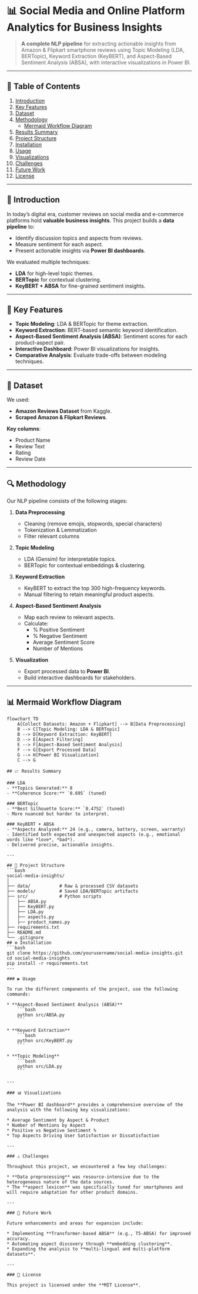 # 📊 Social Media and Online Platform Analytics for Business Insights

> **A complete NLP pipeline** for extracting actionable insights from Amazon & Flipkart smartphone reviews using Topic Modeling (LDA, BERTopic), Keyword Extraction (KeyBERT), and Aspect-Based Sentiment Analysis (ABSA), with interactive visualizations in Power BI.

---

## 📝 Table of Contents
1. [Introduction](#introduction)
2. [Key Features](#key-features)
3. [Dataset](#dataset)
4. [Methodology](#methodology)
    - [Mermaid Workflow Diagram](#mermaid-workflow-diagram)
5. [Results Summary](#results-summary)
6. [Project Structure](#project-structure)
7. [Installation](#installation)
8. [Usage](#usage)
9. [Visualizations](#visualizations)
10. [Challenges](#challenges)
11. [Future Work](#future-work)
12. [License](#license)

---

## 📌 Introduction
In today’s digital era, customer reviews on social media and e-commerce platforms hold **valuable business insights**. This project builds a **data pipeline** to:
- Identify discussion topics and aspects from reviews.
- Measure sentiment for each aspect.
- Present actionable insights via **Power BI dashboards**.

We evaluated multiple techniques:
- **LDA** for high-level topic themes.
- **BERTopic** for contextual clustering.
- **KeyBERT + ABSA** for fine-grained sentiment insights.

---

## 🚀 Key Features
- **Topic Modeling**: LDA & BERTopic for theme extraction.
- **Keyword Extraction**: BERT-based semantic keyword identification.
- **Aspect-Based Sentiment Analysis (ABSA)**: Sentiment scores for each product-aspect pair.
- **Interactive Dashboard**: Power BI visualizations for insights.
- **Comparative Analysis**: Evaluate trade-offs between modeling techniques.

---

## 📂 Dataset
We used:
- **Amazon Reviews Dataset** from Kaggle.
- **Scraped Amazon & Flipkart Reviews**.

**Key columns**:
- Product Name
- Review Text
- Rating
- Review Date

---

## 🔍 Methodology
Our NLP pipeline consists of the following stages:

1. **Data Preprocessing**
   - Cleaning (remove emojis, stopwords, special characters)
   - Tokenization & Lemmatization
   - Filter relevant columns

2. **Topic Modeling**
   - LDA (Gensim) for interpretable topics.
   - BERTopic for contextual embeddings & clustering.

3. **Keyword Extraction**
   - KeyBERT to extract the top 300 high-frequency keywords.
   - Manual filtering to retain meaningful product aspects.

4. **Aspect-Based Sentiment Analysis**
   - Map each review to relevant aspects.
   - Calculate:
     - % Positive Sentiment
     - % Negative Sentiment
     - Average Sentiment Score
     - Number of Mentions

5. **Visualization**
   - Export processed data to **Power BI**.
   - Build interactive dashboards for stakeholders.

---

## 📊 Mermaid Workflow Diagram
```mermaid
flowchart TD
    A[Collect Datasets: Amazon + Flipkart] --> B[Data Preprocessing]
    B --> C[Topic Modeling: LDA & BERTopic]
    B --> D[Keyword Extraction: KeyBERT]
    D --> E[Aspect Filtering]
    E --> F[Aspect-Based Sentiment Analysis]
    F --> G[Export Processed Data]
    G --> H[Power BI Visualization]
    C --> G

## 📈 Results Summary

### LDA
- **Topics Generated:** 8  
- **Coherence Score:** `0.695` (tuned)  

### BERTopic
- **Best Silhouette Score:** `0.4752` (tuned)  
- More nuanced but harder to interpret.

### KeyBERT + ABSA
- **Aspects Analyzed:** 24 (e.g., camera, battery, screen, warranty)  
- Identified both expected and unexpected aspects (e.g., emotional words like *love*, *bad*).  
- Delivered precise, actionable insights.

---

## 📂 Project Structure
```bash
social-media-insights/
│
├── data/           # Raw & processed CSV datasets
├── models/         # Saved LDA/BERTopic artifacts
├── src/            # Python scripts
│   ├── ABSA.py
│   ├── KeyBERT.py
│   ├── LDA.py
│   ├── aspects.py
│   ├── product_names.py
├── requirements.txt
├── README.md
└── .gitignore
## ⚙️ Installation
```bash
git clone https://github.com/yourusername/social-media-insights.git
cd social-media-insights
pip install -r requirements.txt
---

### ▶️ Usage

To run the different components of the project, use the following commands:

* **Aspect-Based Sentiment Analysis (ABSA)**
    ```bash
    python src/ABSA.py
    ```

* **Keyword Extraction**
    ```bash
    python src/KeyBERT.py
    ```

* **Topic Modeling**
    ```bash
    python src/LDA.py
    ```

---

### 📊 Visualizations

The **Power BI dashboard** provides a comprehensive overview of the analysis with the following key visualizations:

* Average Sentiment by Aspect & Product
* Number of Mentions by Aspect
* Positive vs Negative Sentiment %
* Top Aspects Driving User Satisfaction or Dissatisfaction

---

### ⚠️ Challenges

Throughout this project, we encountered a few key challenges:

* **Data preprocessing** was resource-intensive due to the heterogeneous nature of the data sources.
* The **aspect lexicon** was specifically tuned for smartphones and will require adaptation for other product domains.

---

### 🔮 Future Work

Future enhancements and areas for expansion include:

* Implementing **Transformer-based ABSA** (e.g., T5-ABSA) for improved accuracy.
* Automating aspect discovery through **embedding clustering**.
* Expanding the analysis to **multi-lingual and multi-platform datasets**.

---

### 📜 License

This project is licensed under the **MIT License**.
